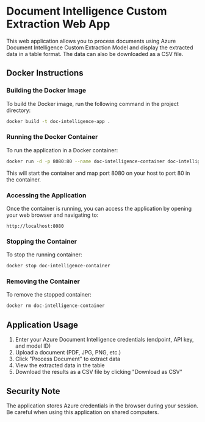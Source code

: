 # Document Intelligence Custom Extraction Web App

This web application allows you to process documents using Azure Document Intelligence Custom Extraction Model and display the extracted data in a table format. The data can also be downloaded as a CSV file.

## Docker Instructions

### Building the Docker Image

To build the Docker image, run the following command in the project directory:

```bash
docker build -t doc-intelligence-app .
```

### Running the Docker Container

To run the application in a Docker container:

```bash
docker run -d -p 8080:80 --name doc-intelligence-container doc-intelligence-app
```

This will start the container and map port 8080 on your host to port 80 in the container.

### Accessing the Application

Once the container is running, you can access the application by opening your web browser and navigating to:

```
http://localhost:8080
```

### Stopping the Container

To stop the running container:

```bash
docker stop doc-intelligence-container
```

### Removing the Container

To remove the stopped container:

```bash
docker rm doc-intelligence-container
```

## Application Usage

1. Enter your Azure Document Intelligence credentials (endpoint, API key, and model ID)
2. Upload a document (PDF, JPG, PNG, etc.)
3. Click "Process Document" to extract data
4. View the extracted data in the table
5. Download the results as a CSV file by clicking "Download as CSV"

## Security Note

The application stores Azure credentials in the browser during your session. Be careful when using this application on shared computers.
